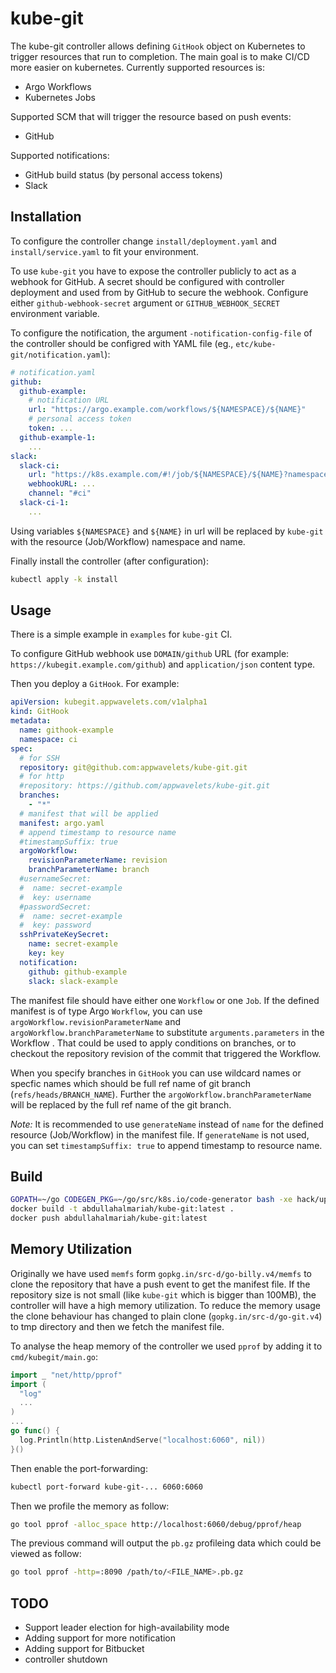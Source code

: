 # kube-git

The kube-git controller allows defining `GitHook` object on Kubernetes to trigger resources that run to completion. The main goal is to make CI/CD more easier on kubernetes. Currently supported resources is:

* Argo Workflows
* Kubernetes Jobs

Supported SCM that will trigger the resource based on push events:
* GitHub

Supported notifications:
* GitHub build status (by personal access tokens)
* Slack

## Installation

To configure the controller change `install/deployment.yaml` and `install/service.yaml` to fit your environment.

To use `kube-git` you have to expose the controller publicly to act as a webhook for GitHub. A secret should be configured with controller deployment and used from by GitHub to secure the webhook. Configure either `github-webhook-secret` argument or `GITHUB_WEBHOOK_SECRET` environment variable.

To configure the notification, the argument `-notification-config-file` of the controller should be configred with YAML file (eg., `etc/kube-git/notification.yaml`):

```yaml
# notification.yaml
github:
  github-example:
    # notification URL
    url: "https://argo.example.com/workflows/${NAMESPACE}/${NAME}"
    # personal access token
    token: ...
  github-example-1:
    ...
slack:
  slack-ci:
    url: "https://k8s.example.com/#!/job/${NAMESPACE}/${NAME}?namespace=${NAMESPACE}"
    webhookURL: ...
    channel: "#ci"
  slack-ci-1:
    ...
```

Using variables `${NAMESPACE}` and `${NAME}` in url will be replaced by `kube-git` with the resource (Job/Workflow) namespace and name.

Finally install the controller (after configuration):

```bash
kubectl apply -k install
```

## Usage

There is a simple example in `examples` for `kube-git` CI.

To configure GitHub webhook use `DOMAIN/github` URL (for example: `https://kubegit.example.com/github`) and `application/json` content type.

Then you deploy a `GitHook`. For example:

```yaml
apiVersion: kubegit.appwavelets.com/v1alpha1
kind: GitHook
metadata:
  name: githook-example
  namespace: ci
spec:
  # for SSH
  repository: git@github.com:appwavelets/kube-git.git
  # for http
  #repository: https://github.com/appwavelets/kube-git.git
  branches:
    - "*"
  # manifest that will be applied
  manifest: argo.yaml
  # append timestamp to resource name
  #timestampSuffix: true
  argoWorkflow:
    revisionParameterName: revision
    branchParameterName: branch
  #usernameSecret:
  #  name: secret-example
  #  key: username
  #passwordSecret:
  #  name: secret-example
  #  key: password
  sshPrivateKeySecret:
    name: secret-example
    key: key
  notification:
    github: github-example
    slack: slack-example
```

The manifest file should have either one `Workflow` or one `Job`. If the defined manifest is of type Argo `Workflow`, you can use `argoWorkflow.revisionParameterName` and `argoWorkflow.branchParameterName` to substitute `arguments.parameters` in the Workflow . That could be used to apply conditions on branches, or to checkout the repository revision of the commit that triggered the Workflow.

When you specify branches in `GitHook` you can use wildcard names or specfic names which should be full ref name of git branch (`refs/heads/BRANCH_NAME`). Further the `argoWorkflow.branchParameterName` will be replaced by the full ref name of the git branch.

*Note:* It is recommended to use `generateName` instead of `name` for the defined resource (Job/Workflow) in the manifest file. If `generateName` is not used, you can set `timestampSuffix: true` to append timestamp to resource name.

## Build

```bash
GOPATH=~/go CODEGEN_PKG=~/go/src/k8s.io/code-generator bash -xe hack/update-codegen.sh
docker build -t abdullahalmariah/kube-git:latest .
docker push abdullahalmariah/kube-git:latest
```

## Memory Utilization

Originally we have used `memfs` form `gopkg.in/src-d/go-billy.v4/memfs` to clone the repository that have a push event to get the manifest file. If the repository size is not small (like `kube-git` which is bigger than 100MB), the controller will have a high memory utilization. To reduce the memory usage the clone behaviour has changed to plain clone (`gopkg.in/src-d/go-git.v4`) to tmp directory and then we fetch the manifest file.

To analyse the heap memory of the controller we used `pprof` by adding it to `cmd/kubegit/main.go`:

```go
import _ "net/http/pprof"
import (
  "log"
  ...
)
...
go func() {
  log.Println(http.ListenAndServe("localhost:6060", nil))
}()
```

Then enable the port-forwarding:

```bash
kubectl port-forward kube-git-... 6060:6060
```

Then we profile the memory as follow:

```bash
go tool pprof -alloc_space http://localhost:6060/debug/pprof/heap
```

The previous command will output the `pb.gz` profileing data which could be viewed as follow:

```bash
go tool pprof -http=:8090 /path/to/<FILE_NAME>.pb.gz
```

## TODO
* Support leader election for high-availability mode
* Adding support for more notification
* Adding support for Bitbucket
* controller shutdown
